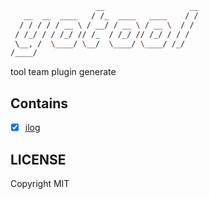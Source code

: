 ```bash
                   __                   __
   __  __  ____   / /_  ____   ____    / /
  / / / / / __ \ / __/ / __ \ / __ \  / / 
 / /_/ / / /_/ // /_  / /_/ // /_/ / / /  
 \__, /  \____/ \__/  \____/ \____/ /_/   
/____/                                    

```

tool team plugin generate

## Contains

- [x] [ilog](https://github.com/teambition/ilog)


## LICENSE

Copyright MIT
